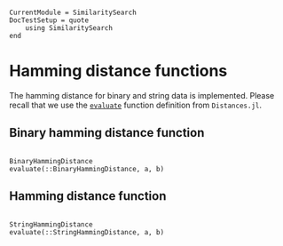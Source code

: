 ```@meta

CurrentModule = SimilaritySearch
DocTestSetup = quote
    using SimilaritySearch
end
```

# Hamming distance functions

The hamming distance for binary and string data is implemented. Please recall that we use the [`evaluate`](@ref) function definition from `Distances.jl`.

## Binary hamming distance function
```@docs

BinaryHammingDistance
evaluate(::BinaryHammingDistance, a, b)
```

## Hamming distance function
```@docs

StringHammingDistance
evaluate(::StringHammingDistance, a, b)

```